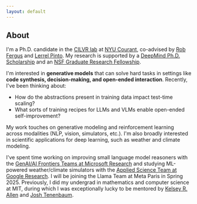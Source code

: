 ```yaml
---
layout: default
---
```

## About

I'm a Ph.D. candidate in the [CILVR lab](https://wp.nyu.edu/cilvr/) at [NYU Courant](https://cims.nyu.edu/dynamic/), co-advised by [Rob Fergus](https://cs.nyu.edu/~fergus/pmwiki/pmwiki.php) and [Lerrel Pinto](https://www.lerrelpinto.com/). My research is supported by a [DeepMind Ph.D. Scholarship](https://www.deepmind.com/scholarships) and an [NSF Graduate Research Fellowship](https://www.nsfgrfp.org/resources/about-grfp/).

I'm interested in **generative models** that can solve hard tasks in settings like **code synthesis, decision-making, and open-ended interaction**. Recently, I've been thinking about:

* How do the abstractions present in training data impact test-time scaling?
* What sorts of training recipes for LLMs and VLMs enable open-ended self-improvement?

My work touches on generative modeling and reinforcement learning across modalities (NLP, vision, simulators, etc.). I'm also broadly interested in scientific applications for deep learning, such as weather and climate modeling.

I've spent time working on improving small language model reasoners with the [GenAI/AI Frontiers Teams at Microsoft Research](https://www.microsoft.com/en-us/research/theme/machine-learning-ai-nyc/) and studying ML-powered weather/climate simulators with the [Applied Science Team at Google Research](https://research.google/teams/applied-science/). I will be joining the Llama Team at Meta Paris in Spring 2025. Previously, I did my undergrad in mathematics and computer science at MIT, during which I was exceptionally lucky to be mentored by [Kelsey R. Allen](https://k-r-allen.github.io/) and [Josh Tenenbaum](https://cocosci.mit.edu/josh).

